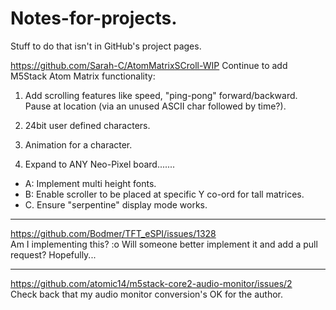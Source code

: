 # Notes-for-projects.
Stuff to do that isn't in GitHub's project pages.

https://github.com/Sarah-C/AtomMatrixSCroll-WIP
Continue to add M5Stack Atom Matrix functionality:
1. Add scrolling features like speed, "ping-pong" forward/backward. Pause at location (via an unused ASCII char followed by time?).
2. 24bit user defined characters.
3. Animation for a character.

4. Expand to ANY Neo-Pixel board.......
* A: Implement multi height fonts.
* B: Enable scroller to be placed at specific Y co-ord for tall matrices.
* C. Ensure "serpentine" display mode works.

----------------

https://github.com/Bodmer/TFT_eSPI/issues/1328                    
Am I implementing this? :o    Will someone better implement it and add a pull request? Hopefully...


----------------



https://github.com/atomic14/m5stack-core2-audio-monitor/issues/2                  
Check back that my audio monitor conversion's OK for the author.

